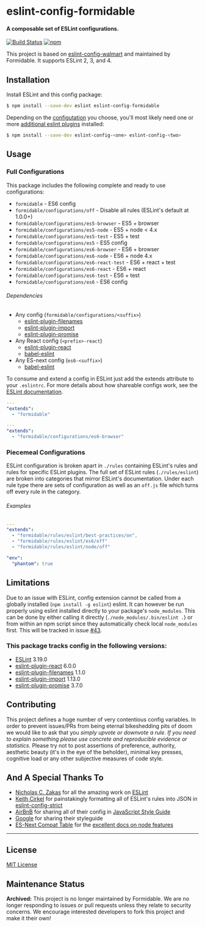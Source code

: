 # eslint-config-formidable

#### A composable set of ESLint configurations.
[![Build Status](https://travis-ci.com/FormidableLabs/eslint-config-formidable.svg?branch=master)](https://travis-ci.com/FormidableLabs/eslint-config-formidable)
[![npm](https://img.shields.io/npm/v/eslint-config-formidable.svg?maxAge=2592000)](https://www.npmjs.com/package/eslint-config-formidable)

This project is based on [eslint-config-walmart](https://github.com/walmartlabs/eslint-config-walmart) and maintained by Formidable. It supports ESLint 2, 3, and 4.

## Installation

Install ESLint and this config package:

```bash
$ npm install --save-dev eslint eslint-config-formidable
```

Depending on the [configutation](#usage) you choose, you'll most likely need one or more [additional eslint plugins](#dependencies) installed:

```bash
$ npm install --save-dev eslint-config-<one> eslint-config-<two>
```

## Usage

### Full Configurations

This package includes the following complete and ready to use configurations:

- `formidable` - ES6 config
- `formidable/configurations/off` - Disable all rules (ESLint's default at 1.0.0+)
- `formidable/configurations/es5-browser` - ES5 + browser
- `formidable/configurations/es5-node` - ES5 + node < 4.x
- `formidable/configurations/es5-test` - ES5 + test
- `formidable/configurations/es5` - ES5 config
- `formidable/configurations/es6-browser` - ES6 + browser
- `formidable/configurations/es6-node` - ES6 + node 4.x
- `formidable/configurations/es6-react-test` - ES6 + react + test
- `formidable/configurations/es6-react` - ES6 + react
- `formidable/configurations/es6-test` - ES6 + test
- `formidable/configurations/es6` - ES6 config

###### Dependencies

- Any config (`formidable/configurations/<suffix>`)
  - [eslint-plugin-filenames](https://www.npmjs.com/package/eslint-plugin-filenames)
  - [eslint-plugin-import](https://www.npmjs.com/package/eslint-plugin-import)
  - [eslint-plugin-promise](https://www.npmjs.com/package/eslint-plugin-promise)
- Any React config (`<prefix>-react`)
  - [eslint-plugin-react](https://www.npmjs.com/package/eslint-plugin-react)
  - [babel-eslint](https://www.npmjs.com/package/babel-eslint)
- Any ES-next config (`es6-<suffix>`)
  - [babel-eslint](https://www.npmjs.com/package/babel-eslint)

To consume and extend a config in ESLint just add the extends attribute to your `.eslintrc`. For
more details about how shareable configs work, see the
[ESLint documentation](http://eslint.org/docs/developer-guide/shareable-configs).

```yaml
---
"extends":
  - "formidable"
```

```yaml
---
"extends":
  - "formidable/configurations/es6-browser"
```

### Piecemeal Configurations

ESLint configuration is broken apart in `./rules` containing ESLint's rules and rules for specific ESLint plugins. The full set of ESLint rules (`./rules/eslint`) are broken into categories that mirror ESLint's documentation. Under each rule type there are sets of configuration as well as an `off.js` file which turns off every rule in the category.

###### Examples

```yaml
---
"extends":
  - "formidable/rules/eslint/best-practices/on",
  - "formidable/rules/eslint/es6/off"
  - "formidable/rules/eslint/node/off"

"env":
  "phantom": true
```

## Limitations

Due to an issue with ESLint, config extension cannot be called from a globally installed (`npm install -g eslint`) eslint. It can however be run properly using eslint installed directly to your package's `node_modules`. This can be done by either calling it directly (`./node_modules/.bin/eslint .`) or from within an npm script since they automatically check local `node_modules` first. This will be tracked in issue [#43](https://github.com/walmartlabs/eslint-config-defaults/issues/43).

### This package tracks config in the following versions:

- [ESLint](https://github.com/eslint/eslint) 3.19.0
- [eslint-plugin-react](https://www.npmjs.com/package/eslint-plugin-react) 6.0.0
- [eslint-plugin-filenames](https://www.npmjs.com/package/eslint-plugin-filenames) 1.1.0
- [eslint-plugin-import](https://www.npmjs.com/package/eslint-plugin-import) 1.13.0
- [eslint-plugin-promise](https://www.npmjs.com/package/eslint-plugin-promise) 3.7.0

## Contributing

This project defines a huge number of very contentious config variables. In order to prevent issues/PRs from being eternal bikeshedding pits of doom we would like to ask that you *simply upvote or downvote a rule. If you need to explain something please use concrete and reproducible evidence or statistics.* Please try not to post assertions of preference, authority, aesthetic beauty (it's in the eye of the beholder), minimal key presses, cognitive load or any other subjective measures of code style.

## And A Special Thanks To

* [Nicholas C. Zakas](https://github.com/nzakas) for all the amazing work on [ESLint](https://github.com/eslint/eslint)
* [Keith Cirkel](https://github.com/keithamus) for painstakingly formatting all of ESLint's rules into JSON in [eslint-config-strict](https://github.com/keithamus/eslint-config-strict)
* [AirBnB](https://github.com/airbnb/javascript) for sharing all of their config in [JavaScript Style Guide](https://github.com/airbnb/javascript)
* [Google](https://google.github.io/styleguide/javascriptguide.xml) for sharing their styleguide
* [ES-Next Compat Table](https://github.com/kangax/compat-table) for the [excellent docs on node features](https://kangax.github.io/compat-table/es6/#node4)

***

## License

[MIT License](http://opensource.org/licenses/MIT)


## Maintenance Status

**Archived:** This project is no longer maintained by Formidable. We are no longer responding to issues or pull requests unless they relate to security concerns. We encourage interested developers to fork this project and make it their own!
